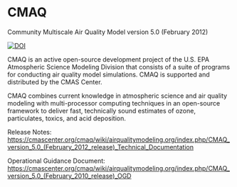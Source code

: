 CMAQ
====

Community Multiscale Air Quality Model version 5.0 (February 2012)

[![DOI](https://zenodo.org/badge/DOI/10.5281/zenodo.1079888.svg)](https://doi.org/10.5281/zenodo.1079888)

CMAQ is an active open-source development project of the U.S. EPA Atmospheric Science Modeling Division that consists of a suite of programs for conducting air quality model simulations. CMAQ is supported and distributed by the CMAS Center.

CMAQ combines current knowledge in atmospheric science and air quality modeling with multi-processor computing techniques in an open-source framework to deliver fast, technically sound estimates of ozone, particulates, toxics, and acid deposition.

Release Notes: https://cmascenter.org/cmaq/wiki/airqualitymodeling.org/index.php/CMAQ_version_5.0_(February_2012_release)_Technical_Documentation

Operational Guidance Document: https://cmascenter.org/cmaq/wiki/airqualitymodeling.org/index.php/CMAQ_version_5.0_(February_2010_release)_OGD
